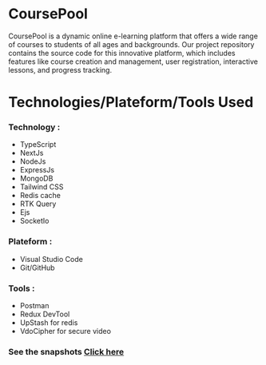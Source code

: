# CoursePool

CoursePool is a dynamic online e-learning platform that offers a wide range of courses to students of all ages and backgrounds. Our project repository contains the source code for this innovative platform, which includes features like course creation and management, user registration, interactive lessons, and progress tracking.

# Technologies/Plateform/Tools Used

### Technology :

- TypeScript
- NextJs
- NodeJs
- ExpressJs
- MongoDB
- Tailwind CSS
- Redis cache
- RTK Query
- Ejs
- SocketIo

### Plateform :

- Visual Studio Code
- Git/GitHub

### Tools :

- Postman
- Redux DevTool
- UpStash for redis
- VdoCipher for secure video

### See the snapshots [Click here](./Contents/snapshots.md)
